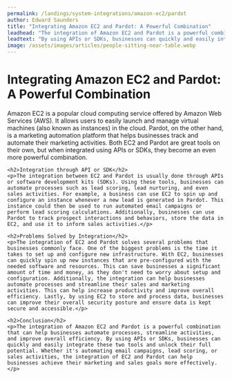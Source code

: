 ```yaml
---
permalink: /landings/system-integrations/amazon-ec2/pardot
author: Edward Saunders
title: "Integrating Amazon EC2 and Pardot: A Powerful Combination"
leadhead: "The integration of Amazon EC2 and Pardot is a powerful combination that can help businesses automate processes, streamline activities, and improve overall efficiency"
leadtext: "By using APIs or SDKs, businesses can quickly and easily integrate these two tools and unlock their full potential. Whether it's automating email campaigns, lead scoring, or sales activities, the integration of EC2 and Pardot can help businesses achieve their marketing and sales goals more effectively."
image: /assets/images/articles/people-sitting-near-table.webp
---
```

<div class="arttext">	<h1>Integrating Amazon EC2 and Pardot: A Powerful Combination</h1>
	<p>Amazon EC2 is a popular cloud computing service offered by Amazon Web Services (AWS). It allows users to easily launch and manage virtual machines (also known as instances) in the cloud. Pardot, on the other hand, is a marketing automation platform that helps businesses track and automate their marketing activities. Both EC2 and Pardot are great tools on their own, but when integrated using APIs or SDKs, they become an even more powerful combination.</p>
	
	<h2>Integration through API or SDK</h2>
	<p>The integration between EC2 and Pardot is usually done through APIs or software development kits (SDKs). Using these tools, businesses can automate processes such as lead scoring, lead nurturing, and even sales activities. For example, a business can use EC2 to spin up and configure an instance whenever a new lead is generated in Pardot. This instance could then be used to run automated email campaigns or perform lead scoring calculations. Additionally, businesses can use Pardot to track prospect interactions and behaviors, store the data in EC2, and use it to inform sales activities.</p>

	<h2>Problems Solved by Integration</h2>
	<p>The integration of EC2 and Pardot solves several problems that businesses commonly face. One of the biggest problems is the time it takes to set up and configure new infrastructure. With EC2, businesses can quickly spin up new instances that are pre-configured with the needed software and resources. This can save businesses a significant amount of time and money, as they don't need to worry about setup and configuration. Additionally, the integration can help businesses automate processes and streamline their sales and marketing activities. This can help increase productivity and improve overall efficiency. Lastly, by using EC2 to store and process data, businesses can improve their overall security posture and ensure data is kept secure and accessible.</p>

	<h2>Conclusion</h2>
	<p>The integration of Amazon EC2 and Pardot is a powerful combination that can help businesses automate processes, streamline activities, and improve overall efficiency. By using APIs or SDKs, businesses can quickly and easily integrate these two tools and unlock their full potential. Whether it's automating email campaigns, lead scoring, or sales activities, the integration of EC2 and Pardot can help businesses achieve their marketing and sales goals more effectively.</p>
</div>